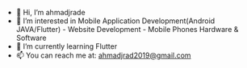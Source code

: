 - 👋 Hi, I’m ahmadjrade
- 👀 I’m interested in Mobile Application Development(Android JAVA/Flutter) - Website Development - Mobile Phones Hardware & Software
- 🌱 I’m currently learning Flutter 
- 📫 You can reach me at: ahmadjrad2019@gmail.com
<!---
ahmadjrade/ahmadjrade is a ✨ special ✨ repository because its `README.md` (this file) appears on your GitHub profile.
You can click the Preview link to take a look at your changes.
--->
